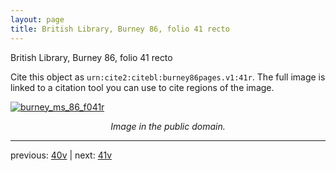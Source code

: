 ```yaml
---
layout: page
title: British Library, Burney 86, folio 41 recto
---
```


British Library, Burney 86, folio 41 recto

Cite this object as `urn:cite2:citebl:burney86pages.v1:41r`.  The full image is linked to a citation tool you can use to cite regions of the image.

[![burney_ms_86_f041r](http://www.homermultitext.org/iipsrv?IIIF=/project/homer/pyramidal/deepzoom/citebl/burney86imgs/v1/burney_ms_86_f041r.tif/full/800,/0/default.jpg)](http://www.homermultitext.org/ict2/?urn=urn:cite2:citebl:burney86imgs.v1:burney_ms_86_f041r) 

<p style="text-align: center; font-style: italic;">Image in the public domain.</p>

---

previous: [40v](../40v/) | next: [41v](../41v/)